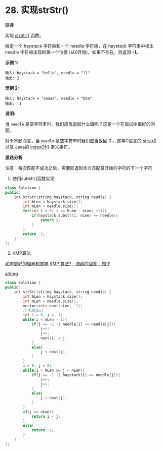 # 28. 实现strStr()

[链接](https://leetcode-cn.com/problems/implement-strstr/description/)

实现 [strStr()](https://baike.baidu.com/item/strstr/811469) 函数。

给定一个 haystack 字符串和一个 needle 字符串，在 haystack 字符串中找出 needle 字符串出现的第一个位置 (从0开始)。如果不存在，则返回  **-1**。

**示例 1:**

```
输入: haystack = "hello", needle = "ll"
输出: 2
```

**示例 2:**

```
输入: haystack = "aaaaa", needle = "bba"
输出: -1
```

**说明:**

当 `needle` 是空字符串时，我们应当返回什么值呢？这是一个在面试中很好的问题。

对于本题而言，当 `needle` 是空字符串时我们应当返回 0 。这与C语言的 [strstr()](https://baike.baidu.com/item/strstr/811469) 以及 Java的 [indexOf()](https://docs.oracle.com/javase/7/docs/api/java/lang/String.html#indexOf(java.lang.String)) 定义相符。

**思路分析**

注意：每次匹配不成功之后，需要回退到本次匹配最开始的字符的下一个字符

1. 使用substr()函数实现

```c++
class Solution {
public:
    int strStr(string haystack, string needle) {
        int hLen = haystack.size();
        int nLen = needle.size();
        for(int i = 0; i <= hLen - nLen; i++){
            if(haystack.substr(i, nLen) == needle){
                return i;
            }
        }
        return -1;
    }
};
```

2. KMP算法

[如何更好的理解和掌握 KMP 算法? - 海纳的回答 - 知乎](https://www.zhihu.com/question/21923021/answer/281346746)

[arking](https://github.com/arkingc/note/blob/master/%E6%95%B0%E6%8D%AE%E7%BB%93%E6%9E%84%E4%B8%8E%E7%AE%97%E6%B3%95/%E7%AE%97%E6%B3%95%E9%A2%98%E6%80%BB%E7%BB%93.md#%E5%AD%90%E4%B8%B2%E6%9F%A5%E6%89%BE)

```c++
class Solution {
public:
    int strStr(string haystack, string needle) {
        int hLen = haystack.size();
        int nLen = needle.size();
        vector<int> next(nLen, -1);
        //生成next
        int i = 0, j = -1;
        while(i < nLen - 1){
            if(j == -1 || needle[i] == needle[j]){
                i++;
                j++;
                next[i] = j;
            }
            else{
                j = next[j];
            }
        }
        i = 0, j = 0;
        while(i < hLen && j < nLen){
            if(j == -1 || haystack[i] == needle[j]){
                i++;
                j++;
            }
            else{
                j = next[j];
            }
        }
        if(j == nLen){
            return i - j;
        }
        else{
            return -1;
        }
    }
};
```

